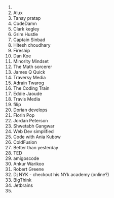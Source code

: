 1. 
2. Alux
3. Tanay pratap
4. CodeDamn
5. Clark kegley
6. Grim Hustle
7. Captain Sinbad
8. Hitesh choudhary
9. Fireship
10. Dan Koe
11. Minority Mindset
12. The Math sorcerer
13. James Q Quick
14. Traversy Media
15. Adrain Twarog
16. The Coding Train
17. Eddie Jaoude
18. Travis Media
19. filip
20. Dorian develops
21. Florin Pop
22. Jordan Peterson
23. Shwetabh Gangwar
24. Web Dev simplified
25. Code with Ania Kubow
26. ColdFusion
27. Better than yesterday
28. TED
29. amigoscode
30. Ankur Warikoo
31. Robert Greene
32. Dj NYK - checkout his NYk academy (online?)
33. BigThink
34. Jetbrains
35. 





